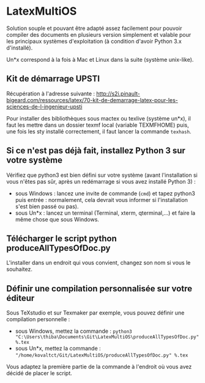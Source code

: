 # LatexMultiOS
Solution souple et pouvant être adapté assez facilement pour pouvoir compiler des documents en plusieurs version simplement et valable pour les principaux systèmes d'exploitation (à condition d'avoir Python 3.x d'installé).

Un*x correspond à la fois à Mac et Linux dans la suite (système unix-like).

## Kit de démarrage UPSTI

Récupération à l'adresse suivante :
http://s2i.pinault-bigeard.com/ressources/latex/70-kit-de-demarrage-latex-pour-les-sciences-de-l-ingenieur-upsti

Pour installer des bibliothèques sous mactex ou texlive (système un*x), il faut les mettre dans un dossier texmf local (variable TEXMFHOME) puis, une fois les sty installé correctement, il faut lancer la commande `texhash`.

## Si ce n'est pas déjà fait, installez Python 3 sur votre système

Vérifiez que python3 est bien défini sur votre système (avant l'installation si vous n'êtes pas sûr, après un redémarrage si vous avez installé Python 3) : 
* sous Windows : lancez une invite de commande (`cmd`) et tapez python3 puis entrée : normalement, cela devrait vous informer si l'installation s'est bien passé ou pas).
* sous Un*x : lancez un terminal (Terminal, xterm, qterminal,...) et faire la même chose que sous Windows.

## Télécharger le script python produceAllTypesOfDoc.py

L'installer dans un endroit qui vous convient, changez son nom si vous le souhaitez. 

## Définir une compilation personnalisée sur votre éditeur

Sous TeXstudio et sur Texmaker par exemple, vous pouvez définir une compilation personnelle :
* sous Windows, mettez la commande : `python3 "C:\Users\thiba\Documents\Git\LatexMultiOS\produceAllTypesOfDoc.py" %.tex`
* sous Un*x, mettez la commande : `"/home/kovaltct/Git/LatexMultiOS/produceAllTypesOfDoc.py" %.tex`

Vous adaptez la première partie de la commande à l'endroit où vous avez décidé de placer le script.
